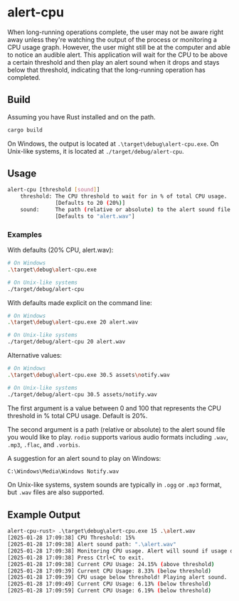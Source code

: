 # alert-cpu

When long-running operations complete, the user may not be aware right away unless they're watching the output of the process or monitoring a CPU usage graph. However, the user might still be at the computer and able to notice an audible alert. This application will wait for the CPU to be above a certain threshold and then play an alert sound when it drops and stays below that threshold, indicating that the long-running operation has completed.

## Build

Assuming you have Rust installed and on the path.

```sh
cargo build
```

On Windows, the output is located at `.\target\debug\alert-cpu.exe`. On Unix-like systems, it is located at `./target/debug/alert-cpu`.

## Usage

```sh
alert-cpu [threshold [sound]]
    threshold: The CPU threshold to wait for in % of total CPU usage.
               [Defaults to 20 (20%)]
    sound:     The path (relative or absolute) to the alert sound file.
               [Defaults to "alert.wav"]
```

### Examples

With defaults (20% CPU, alert.wav):

```sh
# On Windows
.\target\debug\alert-cpu.exe

# On Unix-like systems
./target/debug/alert-cpu
```

With defaults made explicit on the command line:

```sh
# On Windows
.\target\debug\alert-cpu.exe 20 alert.wav

# On Unix-like systems
./target/debug/alert-cpu 20 alert.wav
```

Alternative values:

```sh
# On Windows
.\target\debug\alert-cpu.exe 30.5 assets\notify.wav

# On Unix-like systems
./target/debug/alert-cpu 30.5 assets/notify.wav
```

The first argument is a value between 0 and 100 that represents the CPU threshold in % total CPU usage. Default is 20%.

The second argument is a path (relative or absolute) to the alert sound file you would like to play. `rodio` supports various audio formats including `.wav`, `.mp3`, `.flac`, and `.vorbis`.

A suggestion for an alert sound to play on Windows:

```sh
C:\Windows\Media\Windows Notify.wav
```

On Unix-like systems, system sounds are typically in `.ogg` or `.mp3` format, but `.wav` files are also supported.

## Example Output

```sh
alert-cpu-rust> .\target\debug\alert-cpu.exe 15 .\alert.wav
[2025-01-28 17:09:38] CPU Threshold: 15%
[2025-01-28 17:09:38] Alert sound path: ".\alert.wav"
[2025-01-28 17:09:38] Monitoring CPU usage. Alert will sound if usage drops below 15%.
[2025-01-28 17:09:38] Press Ctrl+C to exit.
[2025-01-28 17:09:38] Current CPU Usage: 24.15% (above threshold)
[2025-01-28 17:09:39] Current CPU Usage: 8.33% (below threshold)
[2025-01-28 17:09:39] CPU usage below threshold! Playing alert sound.
[2025-01-28 17:09:49] Current CPU Usage: 6.13% (below threshold)
[2025-01-28 17:09:59] Current CPU Usage: 6.19% (below threshold)
```
